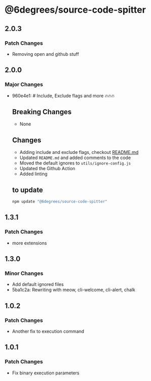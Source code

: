 # @6degrees/source-code-spitter

## 2.0.3

### Patch Changes

-   Removing open and github stuff

## 2.0.0

### Major Changes

-   960e4e1: # Include, Exclude flags and more 🔥🔥🔥

    ## Breaking Changes

    -   None

    ## Changes

    -   Adding include and exclude flags, checkout [README.md](./readme)
    -   Updated `README.md` and added comments to the code
    -   Moved the default ignores to `utils/ignore-config.js`
    -   Updated the Github Action
    -   Added linting

    ## to update

    ```bash
    npm update "@6degrees/source-code-spitter"
    ```

## 1.3.1

### Patch Changes

-   more extensions

## 1.3.0

### Minor Changes

-   Add default ignored files
-   5ba1c2a: Rewriting with meow, cli-welcome, cli-alert, chalk

## 1.0.2

### Patch Changes

-   Another fix to execution command

## 1.0.1

### Patch Changes

-   Fix binary execution parameters
